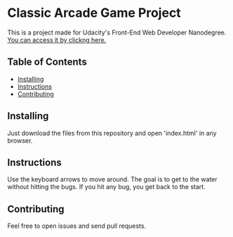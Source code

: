 # Classic Arcade Game Project

This is a project made for Udacity's Front-End Web Developer Nanodegree. [You can access it by clickng here.](https://udacity-arcade.vercel.app/)

## Table of Contents

- [Installing](#installing)
- [Instructions](#instructions)
- [Contributing](#contributing)

## Installing

Just download the files from this repository and open 'index.html' in any browser.

## Instructions

Use the keyboard arrows to move around. The goal is to get to the water without hitting the bugs. If you hit any bug, you get back to the start.

## Contributing

Feel free to open issues and send pull requests.
